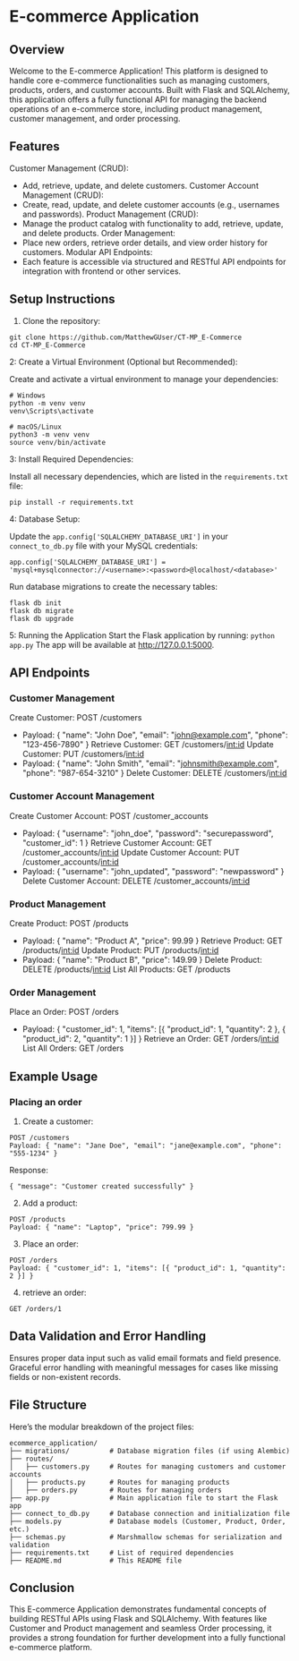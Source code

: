 # E-commerce Application

## Overview
Welcome to the E-commerce Application! This platform is designed to handle core e-commerce functionalities such as managing customers, products, orders, and customer accounts. Built with Flask and SQLAlchemy, this application offers a fully functional API for managing the backend operations of an e-commerce store, including product management, customer management, and order processing.

## Features
Customer Management (CRUD):
* Add, retrieve, update, and delete customers.
Customer Account Management (CRUD):
* Create, read, update, and delete customer accounts (e.g., usernames and passwords).
Product Management (CRUD):
* Manage the product catalog with functionality to add, retrieve, update, and delete products.
Order Management:
* Place new orders, retrieve order details, and view order history for customers.
Modular API Endpoints:
* Each feature is accessible via structured and RESTful API endpoints for integration with frontend or other services.

## Setup Instructions
1. Clone the repository:
```
git clone https://github.com/MatthewGUser/CT-MP_E-Commerce
cd CT-MP_E-Commerce
```
2: Create a Virtual Environment (Optional but Recommended):

Create and activate a virtual environment to manage your dependencies:
```
# Windows
python -m venv venv
venv\Scripts\activate

# macOS/Linux
python3 -m venv venv
source venv/bin/activate
```
3: Install Required Dependencies:

Install all necessary dependencies, which are listed in the `requirements.txt` file:
```
pip install -r requirements.txt
```
4: Database Setup:

Update the `app.config['SQLALCHEMY_DATABASE_URI']` in your `connect_to_db.py` file with your MySQL credentials:
```
app.config['SQLALCHEMY_DATABASE_URI'] = 'mysql+mysqlconnector://<username>:<password>@localhost/<database>'
```

Run database migrations to create the necessary tables:
```
flask db init
flask db migrate
flask db upgrade
```
5: Running the Application
Start the Flask application by running:
`python app.py`
The app will be available at http://127.0.0.1:5000.

## API Endpoints
### Customer Management
Create Customer: POST /customers
* Payload: { "name": "John Doe", "email": "john@example.com", "phone": "123-456-7890" }
Retrieve Customer: GET /customers/<int:id>
Update Customer: PUT /customers/<int:id>
* Payload: { "name": "John Smith", "email": "johnsmith@example.com", "phone": "987-654-3210" }
Delete Customer: DELETE /customers/<int:id>

### Customer Account Management
Create Customer Account: POST /customer_accounts
* Payload: { "username": "john_doe", "password": "securepassword", "customer_id": 1 }
Retrieve Customer Account: GET /customer_accounts/<int:id>
Update Customer Account: PUT /customer_accounts/<int:id>
* Payload: { "username": "john_updated", "password": "newpassword" }
Delete Customer Account: DELETE /customer_accounts/<int:id>

### Product Management
Create Product: POST /products
* Payload: { "name": "Product A", "price": 99.99 }
Retrieve Product: GET /products/<int:id>
Update Product: PUT /products/<int:id>
* Payload: { "name": "Product B", "price": 149.99 }
Delete Product: DELETE /products/<int:id>
List All Products: GET /products

### Order Management
Place an Order: POST /orders
* Payload: { "customer_id": 1, "items": [{ "product_id": 1, "quantity": 2 }, { "product_id": 2, "quantity": 1 }] }
Retrieve an Order: GET /orders/<int:id>
List All Orders: GET /orders

## Example Usage
### Placing an order
1. Create a customer:
```
POST /customers
Payload: { "name": "Jane Doe", "email": "jane@example.com", "phone": "555-1234" }
```
Response:
```
{ "message": "Customer created successfully" }
```
2. Add a product:
```
POST /products
Payload: { "name": "Laptop", "price": 799.99 }
```
3. Place an order:
```
POST /orders
Payload: { "customer_id": 1, "items": [{ "product_id": 1, "quantity": 2 }] }
```
4. retrieve an order:
```
GET /orders/1
```

## Data Validation and Error Handling
Ensures proper data input such as valid email formats and field presence.
Graceful error handling with meaningful messages for cases like missing fields or non-existent records.

## File Structure
Here’s the modular breakdown of the project files:
```
ecommerce_application/
├── migrations/          # Database migration files (if using Alembic)
├── routes/
│   ├── customers.py     # Routes for managing customers and customer accounts
│   ├── products.py      # Routes for managing products
│   ├── orders.py        # Routes for managing orders
├── app.py               # Main application file to start the Flask app
├── connect_to_db.py     # Database connection and initialization file
├── models.py            # Database models (Customer, Product, Order, etc.)
├── schemas.py           # Marshmallow schemas for serialization and validation
├── requirements.txt     # List of required dependencies
├── README.md            # This README file
```


## Conclusion
This E-commerce Application demonstrates fundamental concepts of building RESTful APIs using Flask and SQLAlchemy. With features like Customer and Product management and seamless Order processing, it provides a strong foundation for further development into a fully functional e-commerce platform.